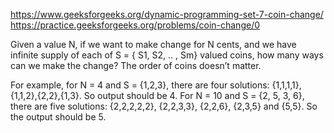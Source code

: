 https://www.geeksforgeeks.org/dynamic-programming-set-7-coin-change/
https://practice.geeksforgeeks.org/problems/coin-change/0

Given a value N, if we want to make change for N cents, and we have infinite supply of each of S = {
S1, S2, .. , Sm} valued coins, how many ways can we make the change? The order of coins doesn’t
matter.

For example, for N = 4 and S = {1,2,3}, there are four solutions: {1,1,1,1},{1,1,2},{2,2},{1,3}. So
output should be 4. For N = 10 and S = {2, 5, 3, 6}, there are five solutions: {2,2,2,2,2},
{2,2,3,3}, {2,2,6}, {2,3,5} and {5,5}. So the output should be 5.
